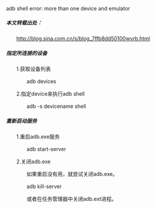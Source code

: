 adb shell error: more than one device and emulator

##### 本文转载出处：

　　http://blog.sina.com.cn/s/blog_7ffb8dd50100wvrb.html

##### 指定所连接的设备

　　1.获取设备列表

　　　　adb devices

　　2.指定device来执行adb shell

　　　　adb -s devicename shell

##### 重新启动服务

　　1.重启adb.exe服务

　　　　adb start-server

　　2.关闭adb.exe

　　　　如果重启没有用，就尝试关闭adb.exe。

　　　　adb kill-server

　　　　或者在任务管理器中关闭adb.ext进程。